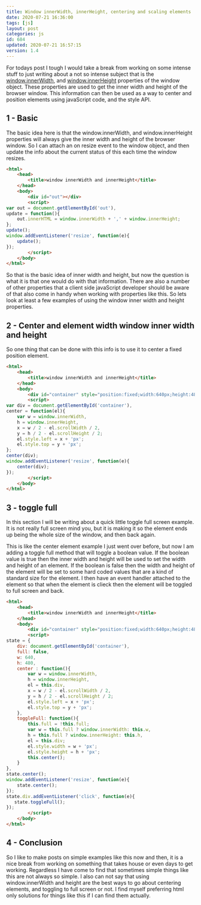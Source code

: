 ```yaml
---
title: Window innerWidth, innerHeight, centering and scaling elements
date: 2020-07-21 16:36:00
tags: [js]
layout: post
categories: js
id: 684
updated: 2020-07-21 16:57:15
version: 1.4
---
```


For todays post I tough I would take a break from working on some intense stuff to just writing about a not so intense subject that is the [window.innerWidth](https://developer.mozilla.org/en-US/docs/Web/API/Window/innerWidth), and [window.innerHeight](https://developer.mozilla.org/en-US/docs/Web/API/Window/innerHeight) properties of the window object.
These properties are used to get the inner width and height of the browser window. This information can then be used as a way to center and position elements using javaScript code, and the style API.

<!-- more -->

## 1 - Basic

The basic idea here is that the window.innerWidth, and window.innerHeight properties will always give the inner width and height of the browser window. So I can attach an on resize event to the window object, and then update the info about the current status of this each time the window resizes.

```html
<html>
    <head>
        <title>window innerWidth and innerHeight</title>
    </head>
    <body>
        <div id="out"></div>
        <script>
var out = document.getElementById('out'),
update = function(){
    out.innerHTML = window.innerWidth + ',' + window.innerHeight;
};
update();
window.addEventListener('resize', function(e){
    update();
});
        </script>
    </body>
</html>
```

So that is the basic idea of inner width and height, but now the question is what it is that one would do with that information. There are also a number of other properties that a client side javaScript developer should be aware of that also come in handy when working with properties like this. So lets look at least a few examples of using the window inner width and height properties.

## 2 - Center and element width window inner width and height

So one thing that can be done with this info is to use it to center a fixed position element.

```html
<html>
    <head>
        <title>window innerWidth and innerHeight</title>
    </head>
    <body>
        <div id="container" style="position:fixed;width:640px;height:480px;background-color:black;">hello</div>
        <script>
var div = document.getElementById('container'),
center = function(el){
    var w = window.innerWidth,
    h = window.innerHeight,
    x = w / 2 - el.scrollWidth / 2,
    y = h / 2 - el.scrollHeight / 2;
    el.style.left = x + 'px';
    el.style.top = y + 'px';
};
center(div);
window.addEventListener('resize', function(e){
    center(div);
});
        </script>
    </body>
</html>
```

## 3 - toggle full

In this section I will be writing about a quick little toggle full screen example. It is not really full screen mind you, but it is making it so the element ends up being the whole size of the window, and then back again.

This is like the center element example I just went over before, but now I am adding a toggle full method that will toggle a boolean value. If the boolean value is true then the inner width and height will be used to set the width and height of an element. If the boolean is false then the width and height of the element will be set to some hard coded values that are a kind of standard size for the element. I then have an event handler attached to the element so that when the element is clieck then the element will be toggled to full screen and back.

```html
<html>
    <head>
        <title>window innerWidth and innerHeight</title>
    </head>
    <body>
        <div id="container" style="position:fixed;width:640px;height:480px;background-color:black;"></div>
        <script>
state = {
    div: document.getElementById('container'),
    full: false,
    w: 640,
    h: 480,
    center : function(){
        var w = window.innerWidth,
        h = window.innerHeight,
        el = this.div,
        x = w / 2 - el.scrollWidth / 2,
        y = h / 2 - el.scrollHeight / 2;
        el.style.left = x + 'px';
        el.style.top = y + 'px';
    },
    toggleFull: function(){
        this.full = !this.full;
        var w = this.full ? window.innerWidth: this.w,
        h = this.full ? window.innerHeight: this.h,
        el = this.div;
        el.style.width = w + 'px';
        el.style.height = h + 'px';
        this.center();
    }
},
state.center();
window.addEventListener('resize', function(e){
    state.center();
});
state.div.addEventListener('click', function(e){
   state.toggleFull();
});
        </script>
    </body>
</html>
```


## 4 - Conclusion

So I like to make posts on simple examples like this now and then, it is a nice break from working on something that takes house or even days to get working. Regardless I have come to find that sometimes simple things like this are not always so simple. I also can not say that using window.innerWidth and height are the best ways to go about centering elements, and toggling to full screen or not. I find myself preferring html only solutions for things like this if I can find them actually.